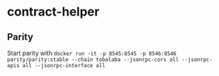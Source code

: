 # contract-helper

## Parity

Start parity with `docker run -it -p 8545:8545 -p 8546:8546 parity/parity:stable --chain tobalaba --jsonrpc-cors all --jsonrpc-apis all --jsonrpc-interface all`